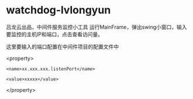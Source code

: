 # watchdog-lvlongyun


吕龙云出品，中间件服务监控小工具 运行MainFrame，弹出swing小窗口，输入要监控的主机IP和端口，点击查看访问量。

这里要输入的端口配置在中间件项目的配置文件中


\<property\>

	<name>xx.xxx.xxx.listenPort</name>
	
	<value>xxxxx</value>
	
\</property\>
